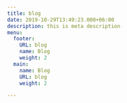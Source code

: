 ```yaml
---
title: blog
date: 2019-10-29T13:49:23.000+06:00
description: this is meta description
menu:
  footer:
    URL: blog
    name: Blog
    weight: 2
  main:
    name: Blog
    URL: blog
    weight: 2

---
```

